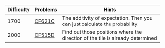 | Difficulty | Problems | Hints |
| -------- | -------- | -------- |
| 1700 | [CF621C](https://codeforces.com/problemset/problem/621/C) | The additivity of expectation. Then you can just calculate the probability. |
| 2000 | [CF515D](https://codeforces.com/problemset/problem/515/D) | Find out those positions where the direction of the tile is already determined |